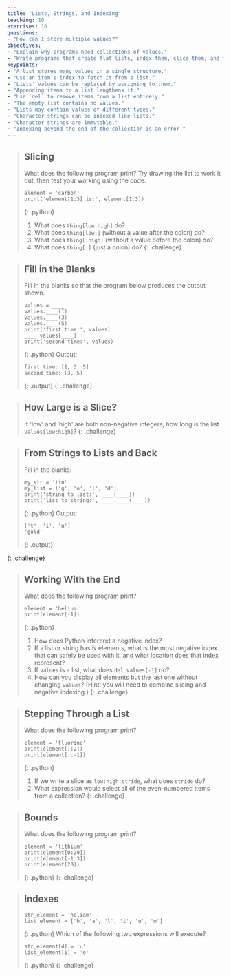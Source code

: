 ```yaml
---
title: "Lists, Strings, and Indexing"
teaching: 10
exercises: 10
questions:
- "How can I store multiple values?"
objectives:
- "Explain why programs need collections of values."
- "Write programs that create flat lists, index them, slice them, and modify them through assignment and method calls."
keypoints:
- "A list stores many values in a single structure."
- "Use an item's index to fetch it from a list."
- "Lists' values can be replaced by assigning to them."
- "Appending items to a list lengthens it."
- "Use `del` to remove items from a list entirely."
- "The empty list contains no values."
- "Lists may contain values of different types."
- "Character strings can be indexed like lists."
- "Character strings are immutable."
- "Indexing beyond the end of the collection is an error."
---
```


> ## Slicing
>
> What does the following program print? Try
> drawing the list to work it out, then test your
> working using the code.
>
> ~~~
> element = 'carbon'
> print('element[1:3] is:', element[1:3])
> ~~~
> {: .python}
>
> 1.  What does `thing[low:high]` do?
> 2.  What does `thing[low:]` (without a value after the colon) do?
> 3.  What does `thing[:high]` (without a value before the colon) do?
> 4.  What does `thing[:]` (just a colon) do?
{: .challenge}

> ## Fill in the Blanks
>
> Fill in the blanks so that the program below produces the output shown.
>
> ~~~
> values = ____
> values.____(1)
> values.____(3)
> values.____(5)
> print('first time:', values)
> ____ values[____]
> print('second time:', values)
> ~~~
> {: .python}
> Output:
> ~~~
> first time: [1, 3, 5]
> second time: [3, 5]
> ~~~
> {: .output}
{: .challenge}

> ## How Large is a Slice?
>
> If 'low' and 'high' are both non-negative integers,
> how long is the list `values[low:high]`?
{: .challenge}

> ## From Strings to Lists and Back
>
> Fill in the blanks:
>
> ~~~
> my_str = 'tin'
> my_list = ['g', 'o', 'l', 'd']
> print('string to list:', ____(____))
> print('list to string:', ____.____(____))
> ~~~
> {: .python}
> Output:
> ~~~
> ['t', 'i', 'n']
> 'gold'
> ~~~
> {: .output}
>
{: .challenge}

> ## Working With the End
>
> What does the following program print?
>
> ~~~
> element = 'helium'
> print(element[-1])
> ~~~
> {: .python}
>
> 1.  How does Python interpret a negative index?
> 2.  If a list or string has N elements,
>     what is the most negative index that can safely be used with it,
>     and what location does that index represent?
> 3.  If `values` is a list, what does `del values[-1]` do?
> 4.  How can you display all elements but the last one without changing `values`?
>     (Hint: you will need to combine slicing and negative indexing.)
{: .challenge}

> ## Stepping Through a List
>
> What does the following program print?
>
> ~~~
> element = 'fluorine'
> print(element[::2])
> print(element[::-1])
> ~~~
> {: .python}
>
> 1.  If we write a slice as `low:high:stride`, what does `stride` do?
> 2.  What expression would select all of the even-numbered items from a collection?
{: .challenge}

> ## Bounds
>
> What does the following program print?
>
> ~~~
> element = 'lithium'
> print(element[0:20])
> print(element[-1:3])
> print(element[20])
> ~~~
> {: .python}
{: .challenge}

> ## Indexes
> ~~~
> str_element = 'heliam'
> list_element = ['h', 'a', 'l', 'i', 'u', 'm']
> ~~~
> {: .python}
> Which of the following two expressions will execute?
> ~~~
> str_element[4] = 'u'
> list_element[1] = 'e'
> ~~~
> {: .python}
{: .challenge}

